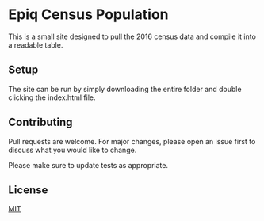 #  Epiq Census Population
This is a small site designed to pull the 2016 census data and compile it into a readable table.
## Setup
The site can be run by simply downloading the entire folder and double clicking the index.html file.
## Contributing
Pull requests are welcome. For major changes, please open an issue first to discuss what you would like to change.

Please make sure to update tests as appropriate.

## License
[MIT](https://choosealicense.com/licenses/mit/)